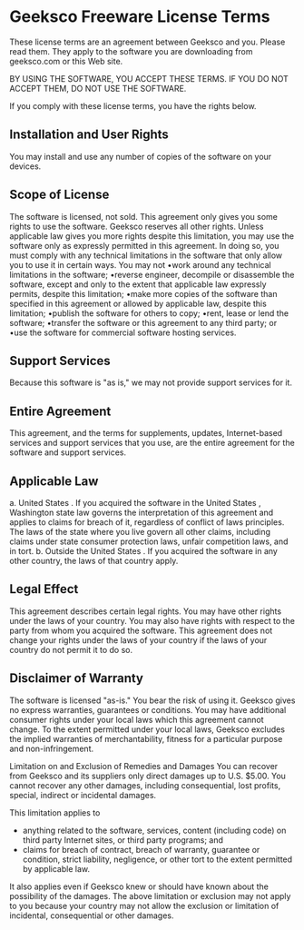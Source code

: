# Geeksco Freeware License Terms

These license terms are an agreement between Geeksco and you. Please read them. They apply to the software you are downloading from geeksco.com or this Web site.

BY USING THE SOFTWARE, YOU ACCEPT THESE TERMS. IF YOU DO NOT ACCEPT THEM, DO NOT USE THE SOFTWARE.

If you comply with these license terms, you have the rights below.

## Installation and User Rights
You may install and use any number of copies of the software on your devices.

## Scope of License
The software is licensed, not sold. This agreement only gives you some rights to use the software. Geeksco reserves all other rights. Unless applicable law gives you more rights despite this limitation, you may use the software only as expressly permitted in this agreement. In doing so, you must comply with any technical limitations in the software that only allow you to use it in certain ways. You may not •work around any technical limitations in the software; •reverse engineer, decompile or disassemble the software, except and only to the extent that applicable law expressly permits, despite this limitation; •make more copies of the software than specified in this agreement or allowed by applicable law, despite this limitation; •publish the software for others to copy; •rent, lease or lend the software; •transfer the software or this agreement to any third party; or •use the software for commercial software hosting services.

## Support Services
Because this software is "as is," we may not provide support services for it.

## Entire Agreement
This agreement, and the terms for supplements, updates, Internet-based services and support services that you use, are the entire agreement for the software and support services.

## Applicable Law
a. United States . If you acquired the software in the United States , Washington state law governs the interpretation of this agreement and applies to claims for breach of it, regardless of conflict of laws principles. The laws of the state where you live govern all other claims, including claims under state consumer protection laws, unfair competition laws, and in tort.
b. Outside the United States . If you acquired the software in any other country, the laws of that country apply.

## Legal Effect
This agreement describes certain legal rights. You may have other rights under the laws of your country. You may also have rights with respect to the party from whom you acquired the software. This agreement does not change your rights under the laws of your country if the laws of your country do not permit it to do so.

## Disclaimer of Warranty
The software is licensed "as-is." You bear the risk of using it. Geeksco gives no express warranties, guarantees or conditions. You may have additional consumer rights under your local laws which this agreement cannot change. To the extent permitted under your local laws, Geeksco excludes the implied warranties of merchantability, fitness for a particular purpose and non-infringement.

Limitation on and Exclusion of Remedies and Damages You can recover from Geeksco and its suppliers only direct damages up to U.S. $5.00. You cannot recover any other damages, including consequential, lost profits, special, indirect or incidental damages.

This limitation applies to
* anything related to the software, services, content (including code) on third party Internet sites, or third party programs; and
* claims for breach of contract, breach of warranty, guarantee or condition, strict liability, negligence, or other tort to the extent permitted by applicable law.

It also applies even if Geeksco knew or should have known about the possibility of the damages. The above limitation or exclusion may not apply to you because your country may not allow the exclusion or limitation of incidental, consequential or other damages.
